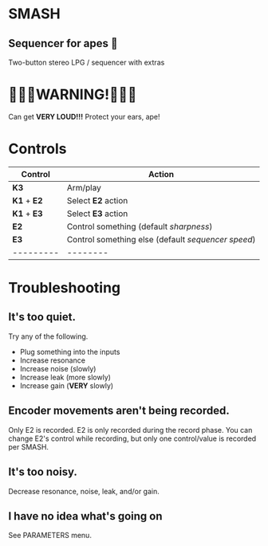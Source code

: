 # SMASH

## Sequencer for apes 🍌

Two-button stereo LPG / sequencer with extras

# 🙉🙉🙉WARNING!🙉🙉🙉

Can get **VERY LOUD!!!** Protect your ears, ape!

# Controls

| Control | Action |
|---------|--------|
| **K3** | Arm/play |
| **K1** + **E2** | Select **E2** action |
| **K1** + **E3** | Select **E3** action |
| **E2** | Control something (default *sharpness*) |
| **E3** | Control something else (default *sequencer speed*) |
|---------|--------|




# Troubleshooting

## It's too quiet.
Try any of the following.
- Plug something into the inputs
- Increase resonance 
- Increase noise (slowly)
- Increase leak (more slowly)
- Increase gain (**VERY** slowly)

## Encoder movements aren't being recorded.
Only E2 is recorded. 
E2 is only recorded during the record phase. 
You can change E2's control while recording, but only one control/value is recorded per SMASH.

## It's too noisy.
Decrease resonance, noise, leak, and/or gain.

## I have no idea what's going on
See PARAMETERS menu. 
